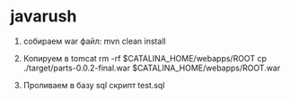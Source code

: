 # javarush

1) собираем war файл:
mvn clean install

2) Копируем в tomcat
rm -rf $CATALINA_HOME/webapps/ROOT
cp ./target/parts-0.0.2-final.war $CATALINA_HOME/webapps/ROOT.war

3) Проливаем в базу sql скрипт test.sql